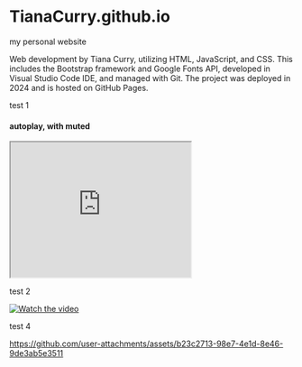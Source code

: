 # TianaCurry.github.io
 my personal website

 Web development by Tiana Curry, utilizing HTML, JavaScript, and CSS. This includes the Bootstrap framework and Google Fonts API, developed in Visual Studio Code IDE, and managed with Git. The project was deployed in 2024 and is hosted on GitHub Pages.

test 1

<h4>autoplay, with muted</h4>
<iframe autoplay muted loop width="320" height="240" controls src="https://github.com/user-attachments/assets/b23c2713-98e7-4e1d-8e46-9de3ab5e3511" type="video/mp4">
</iframe>

test 2

[![Watch the video](https://user-images.githubusercontent.com/TianaCurry/TianaCurry.github.io/images/readme-media/mobile-view-1.png)](https://github.com/user-attachments/assets/b23c2713-98e7-4e1d-8e46-9de3ab5e3511)


test 4

https://github.com/user-attachments/assets/b23c2713-98e7-4e1d-8e46-9de3ab5e3511
